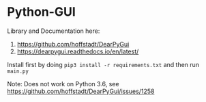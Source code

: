 # Python-GUI

Library and Documentation here: 
1) https://github.com/hoffstadt/DearPyGui
2) https://dearpygui.readthedocs.io/en/latest/

Install first by doing `pip3 install -r requirements.txt` and then run `main.py`

Note: Does not work on Python 3.6, see https://github.com/hoffstadt/DearPyGui/issues/1258